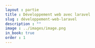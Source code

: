 ```yaml
---
layout : partie
title : Développement web avec laravel
slug : développement-web-laravel
description : ""
image : ../images/image.png
in_book: true
order : 1
---
```


